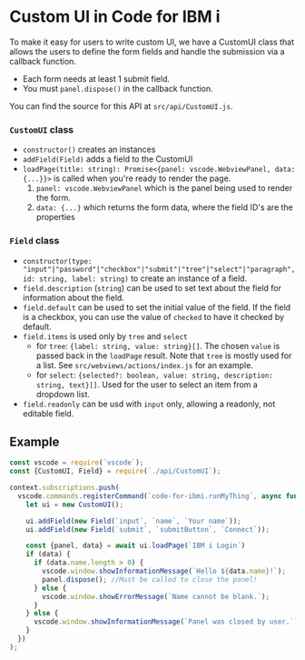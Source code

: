 
# Custom UI in Code for IBM i

To make it easy for users to write custom UI, we have a CustomUI class that allows the users to define the form fields and handle the submission via a callback function. 

* Each form needs at least 1 submit field.
* You must `panel.dispose()` in the callback function.

You can find the source for this API at `src/api/CustomUI.js`.

### `CustomUI` class

* `constructor()` creates an instances
* `addField(Field)` adds a field to the CustomUI
* `loadPage(title: string): Promise<{panel: vscode.WebviewPanel, data: {...}}>` is called when you're ready to render the page.
  1. `panel: vscode.WebviewPanel` which is the panel being used to render the form.
  2. `data: {...}` which returns the form data, where the field ID's are the properties

### `Field` class

* `constructor(type: "input"|"password"|"checkbox"|"submit"|"tree"|"select"|"paragraph", id: string, label: string)` to create an instance of a field.
* `field.description` (`string`) can be used to set text about the field for information about the field.
* `field.default` can be used to set the initial value of the field. If the field is a checkbox, you can use the value of `checked` to have it checked by default.
* `field.items` is used only by `tree` and `select`
  * for `tree`: `{label: string, value: string}[]`. The chosen `value` is passed back in the `loadPage` result. Note that `tree` is mostly used for a list. See `src/webviews/actions/index.js` for an example.
  * for `select`: `{selected?: boolean, value: string, description: string, text}[]`. Used for the user to select an item from a dropdown list.
* `field.readonly` can be usd with `input` only, allowing a readonly, not editable field.

## Example

```js
const vscode = require(`vscode`);
const {CustomUI, Field} = require(`./api/CustomUI`);

context.subscriptions.push(
  vscode.commands.registerCommand(`code-for-ibmi.runMyThing`, async function () {
    let ui = new CustomUI();

    ui.addField(new Field(`input`, `name`, `Your name`));
    ui.addField(new Field(`submit`, `submitButton`, `Connect`));

    const {panel, data} = await ui.loadPage(`IBM i Login`)
    if (data) {
      if (data.name.length > 0) {
        vscode.window.showInformationMessage(`Hello ${data.name}!`);
        panel.dispose(); //Must be called to close the panel!
      } else {
        vscode.window.showErrorMessage(`Name cannot be blank.`);
      }
    } else {
      vscode.window.showInformationMessage(`Panel was closed by user.`);
    }
  })
);
```